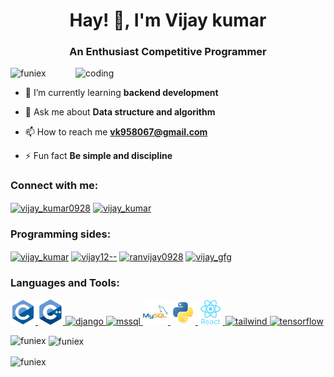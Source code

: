 <h1 align="center">Hay! 👋, I'm Vijay kumar</h1>
<h3 align="center">An Enthusiast Competitive Programmer</h3>
<img  align="right"  alt= "coding" width="400"  src ="https://img.freepik.com/premium-photo/man-working-desk-with-laptop-productive-work-flat-design-generative-ai_176697-2787.jpg?size=626&ext=jpg ">
<p align="left"> <img src="https://komarev.com/ghpvc/?username=funiex&label=Profile%20views&color=0e75b6&style=flat" alt="funiex" /> </p>

- 🌱 I’m currently learning **backend development**

- 💬 Ask me about **Data structure and algorithm**

- 📫 How to reach me **vk958067@gmail.com**

- ⚡ Fun fact **Be simple and discipline**

<h3 align="left">Connect with me:</h3>
<p align="left">
<a href="https://instagram.com/vijay_kumar0928" target="blank"><img align="center" src="https://raw.githubusercontent.com/rahuldkjain/github-profile-readme-generator/master/src/images/icons/Social/instagram.svg" alt="vijay_kumar0928" height="30" width="40" /></a>
  <a href="https://www.linkedin.com/in/vijaykumar0928" target="blank"><img align="center" src="https://upload.wikimedia.org/wikipedia/commons/thumb/c/ca/LinkedIn_logo_initials.png/900px-LinkedIn_logo_initials.png" alt="vijay_kumar" height="30" width="40" /></a>
  <h3 align="left"> Programming sides:</h3>
<p align="left">
<a href="https://www.codechef.com/users/vk958067" target="blank"><img align="center" src="https://cdn.jsdelivr.net/npm/simple-icons@3.1.0/icons/codechef.svg" alt="vijay_kumar" height="30" width="40" /></a>
<a href="https://codeforces.com/profile/vijay12-" target="blank"><img align="center" src="https://raw.githubusercontent.com/rahuldkjain/github-profile-readme-generator/master/src/images/icons/Social/codeforces.svg" alt="vijay12--" height="30" width="40" /></a>
<a href="https://www.leetcode.com/ranvijay0928" target="blank"><img align="center" src="https://raw.githubusercontent.com/rahuldkjain/github-profile-readme-generator/master/src/images/icons/Social/leet-code.svg" alt="ranvijay0928" height="30" width="40" /></a>
<a href="https://auth.geeksforgeeks.org/user/vijay_gfg" target="blank"><img align="center" src="https://raw.githubusercontent.com/rahuldkjain/github-profile-readme-generator/master/src/images/icons/Social/geeks-for-geeks.svg" alt="vijay_gfg" height="30" width="40" /></a>
 
</p>

<h3 align="left">Languages and Tools:</h3>
<p align="left"> <a href="https://www.cprogramming.com/" target="_blank" rel="noreferrer"> <img src="https://raw.githubusercontent.com/devicons/devicon/master/icons/c/c-original.svg" alt="c" width="40" height="40"/> </a> <a href="https://www.w3schools.com/cpp/" target="_blank" rel="noreferrer"> <img src="https://raw.githubusercontent.com/devicons/devicon/master/icons/cplusplus/cplusplus-original.svg" alt="cplusplus" width="40" height="40"/> </a> <a href="https://www.djangoproject.com/" target="_blank" rel="noreferrer"> <img src="https://cdn.worldvectorlogo.com/logos/django.svg" alt="django" width="40" height="40"/> </a> <a href="https://www.microsoft.com/en-us/sql-server" target="_blank" rel="noreferrer"> <img src="https://www.svgrepo.com/show/303229/microsoft-sql-server-logo.svg" alt="mssql" width="40" height="40"/> </a> <a href="https://www.mysql.com/" target="_blank" rel="noreferrer"> <img src="https://raw.githubusercontent.com/devicons/devicon/master/icons/mysql/mysql-original-wordmark.svg" alt="mysql" width="40" height="40"/> </a> <a href="https://www.python.org" target="_blank" rel="noreferrer"> <img src="https://raw.githubusercontent.com/devicons/devicon/master/icons/python/python-original.svg" alt="python" width="40" height="40"/> </a> <a href="https://reactjs.org/" target="_blank" rel="noreferrer"> <img src="https://raw.githubusercontent.com/devicons/devicon/master/icons/react/react-original-wordmark.svg" alt="react" width="40" height="40"/> </a> <a href="https://tailwindcss.com/" target="_blank" rel="noreferrer"> <img src="https://www.vectorlogo.zone/logos/tailwindcss/tailwindcss-icon.svg" alt="tailwind" width="40" height="40"/> </a> <a href="https://www.tensorflow.org" target="_blank" rel="noreferrer"> <img src="https://www.vectorlogo.zone/logos/tensorflow/tensorflow-icon.svg" alt="tensorflow" width="40" height="40"/> </a> </p>

<p><img align="left" src="https://github-readme-stats.vercel.app/api/top-langs?username=funiex&show_icons=true&locale=en&layout=compact" alt="funiex" /></p>

<p>&nbsp;<img align="center" src="https://github-readme-stats.vercel.app/api?username=funiex&show_icons=true&locale=en" alt="funiex" /></p>

<p><img align="center" src="https://github-readme-streak-stats.herokuapp.com/?user=funiex&" alt="funiex" /></p>

